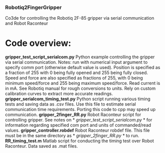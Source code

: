 ### Robotiq2FingerGripper
Co3de for controlling the Robotiq 2F-85 gripper via serial communication and Robot Raconteur

# Code overview:
**gripper_test_script_serialcom.py**
Python example controlling the gripper via serial communication.
Notes: run with numerical input argument to specify comm port (otherwise default value is used). Position is specified as a fraction of 255 with 0 being fully opened and 255 being fully closed. Speed and force are also specified as fractions of 255, with 0 being minimum speed/force and 255 being maximum speed/force. Read current is in mA. See Robotiq manual for rough conversions to units. Rely on custom calibration curves to extract more accurate readings. 
**gripper_serialcom_timing_test.py**
Python script running various timing tests and saving data as .csv files. Use this file to estimate serial communication time requirements. Porting this code to cpp may speed up communication. 
**gripper_2finger_RR.py**
Robot Raconteur script for controlling gripper. See notes on * *gripper_test_script_serialcom.py* * for information regarding specified com port and units of commanded/read values.
**gripper_controller.robdef**
Robot Raconteur robdef file. This file must be in the same directory as * *gripper_2finger_RR.py* * to run.
**RR_timing_test.m**
Matlab script for conducting the timing test over Robot Raconteur. Data saved as .mat files.
